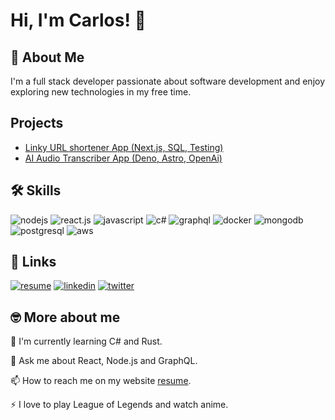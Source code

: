 
# Hi, I'm Carlos! 👋


## 🚀 About Me
I'm a full stack developer passionate about software development and enjoy exploring new technologies in my free time.

## Projects
* [Linky URL shortener App (Next.js, SQL, Testing)](https://github.com/Carlos0934/linky) 
* [AI Audio Transcriber App (Deno, Astro, OpenAi)](https://github.com/Carlos0934/ai-audio-transcriber)



## 🛠 Skills
![nodejs](https://img.shields.io/badge/Node.js-43853D?style=for-the-badge&logo=node.js&logoColor=white)
![react.js](https://img.shields.io/badge/React.js-20232A?style=for-the-badge&logo=react&logoColor=61DAFB)
![javascript](https://img.shields.io/badge/JavaScript-323330?style=for-the-badge&logo=javascript&logoColor=F7DF1E)
![c#](https://img.shields.io/badge/C%23-239120?style=for-the-badge&logo=c-sharp&logoColor=white)
![graphql](https://img.shields.io/badge/GraphQL-E10098?style=for-the-badge&logo=graphql&logoColor=white)
![docker](https://img.shields.io/badge/Docker-2CA5E0?style=for-the-badge&logo=docker&logoColor=white)
![mongodb](https://img.shields.io/badge/MongoDB-4EA94B?style=for-the-badge&logo=mongodb&logoColor=white)
![postgresql](https://img.shields.io/badge/PostgreSQL-316192?style=for-the-badge&logo=postgresql&logoColor=white)
![aws](https://img.shields.io/badge/AWS-232F3E?style=for-the-badge&logo=amazon-aws&logoColor=white)



## 🔗 Links
[![resume](https://img.shields.io/badge/my_portfolio-000?style=for-the-badge&logo=ko-fi&logoColor=white)](https://carlos-olivo.dev/)
[![linkedin](https://img.shields.io/badge/linkedin-0A66C2?style=for-the-badge&logo=linkedin&logoColor=white)](https://www.linkedin.com/in/carlos-engel-olivo-carmona-a1184917b/)
[![twitter](https://img.shields.io/badge/twitter-1DA1F2?style=for-the-badge&logo=twitter&logoColor=white)](https://twitter.com/OlivoEngel)



## 🤓 More about me 

🧠 I'm currently learning C# and Rust.

💬 Ask me about React, Node.js and GraphQL.

📫 How to reach me on my website [resume](https://carlos-olivo.dev/).

⚡️ I love to play League of Legends and watch anime.

